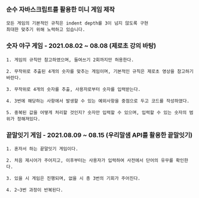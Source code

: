 ### 순수 자바스크립트를 활용한 미니 게임 제작

    모든 게임의 기본적인 규칙은 indent depth를 3이 넘지 않도록 구현
    최대한 맞추기 위해 노력하고 있습니다.

### 숫자 야구 게임 - 2021.08.02 ~ 08.08 (제로초 강의 바탕)

    1. 게임의 규칙만 참고하였으며, 들여쓰기 2회까지만 허용한다.
    
    2. 무작위로 추출된 4개의 숫자를 맞추는 게임이며, 기본적인 규칙은 제로초 영상을 참고하기 바란다.
    
    3. 무작위로 4개의 숫자를 추출, 사용자로부터 숫자를 입력받는다.
    
    4. 3번에 해당하는 사항에서 발생할 수 있는 예외사항을 중점으로 두고 코드를 작성하였다.
    
    5. 중복된 값을 어떻게 처리할 것인지? 숫자만 입력할 수 있으며, 입력할 수 있는 숫자의 범위가 정해져있다.

### 끝말잇기 게임 - 2021.08.09 ~ 08.15 (우리말샘 API를 활용한 끝말잇기)

    1. 혼자서 하는 끝말잇기 게임이다.
    
    2. 처음 제시어가 주어지고, 이후부터는 사용자가 입력하여 사전에서 단어의 유무를 확인한다.
    
    3. 있을 시 게임은 진행되며, 없을 시 총 3번의 기회가 주어진다.
    
    4. 2~3번 과정이 반복된다.

